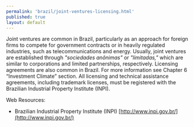 ```yaml
---
permalink: 'brazil/joint-ventures-licensing.html'
published: true
layout: default
---
```

Joint ventures are common in Brazil, particularly as an approach for foreign firms to compete for government contracts or in heavily regulated industries, such as telecommunications and energy. Usually, joint ventures are established through _"sociedades anônimas"_ or _"limitadas,"_ which are similar to corporations and limited partnerships, respectively. Licensing agreements are also common in Brazil. For more information see Chapter 6 “Investment Climate” section. All licensing and technical assistance agreements, including trademark licenses, must be registered with the Brazilian Industrial Property Institute (INPI).

Web Resources:

* Brazilian Industrial Property Institute (INPI) 
[http://www.inpi.gov.br/](http://www.inpi.gov.br/) 
